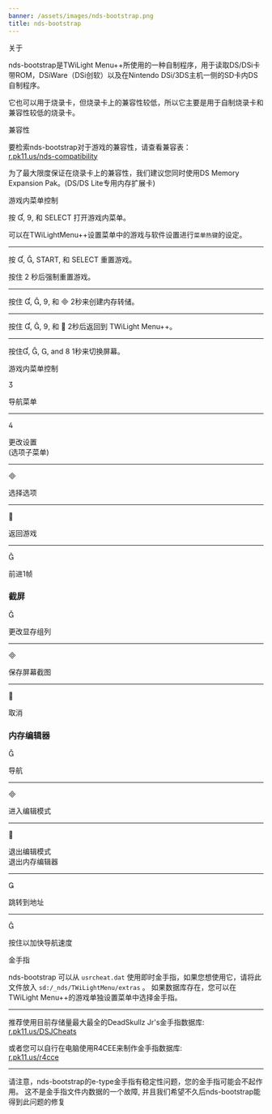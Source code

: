 ```yaml
---
banner: /assets/images/nds-bootstrap.png
title: nds-bootstrap
---
```


<div id="about" class="section-title">关于</div>
<div class="section-body">
    <p>
        nds-bootstrap是TWiLight Menu++所使用的一种自制程序，用于读取DS/DSi卡带ROM，DSiWare（DSi创软）以及在Nintendo DSi/3DS主机一侧的SD卡内DS自制程序。
    </p>
    <p>
        它也可以用于烧录卡，但烧录卡上的兼容性较低，所以它主要是用于自制烧录卡和兼容性较低的烧录卡。
    </p>
</div>

<div id="compatibility" class="section-title">兼容性</div>
<div class="section-body">
    <p>
        要检索nds-bootstrap对于游戏的兼容性，请查看兼容表：<br><a href="https://r.pk11.us/nds-compatibility">r.pk11.us/nds-compatibility</a>
    </p>
    <p>
        为了最大限度保证在烧录卡上的兼容性，我们建议您同时使用DS Memory Expansion Pak。(DS/DS Lite专用内存扩展卡)
    </p>
</div>

<div id="controls" class="section-title">游戏内菜单控制</div>
<div class="section-body">
    <p>
        按 &#xE004;, &#xE07A;, 和 SELECT 打开游戏内菜单。
    </p>
    <p>
        可以在TWiLightMenu++设置菜单中的游戏与软件设置进行<code>菜单热键</code>的设定。
    </p>
    <hr>
    <p>
        按 &#xE004;, &#xE005;, START, 和 SELECT 重置游戏。
    </p>
    <p>
        按住 2 秒后强制重置游戏。
    </p>
    <hr>
    <p>
        按住 &#xE004;, &#xE005;, &#xE07A;, 和 &#xE000; 2秒来创建内存转储。
    </p>
    <hr>
    <p>
        按住 &#xE004;, &#xE005;, &#xE07A;, 和 &#xE001; 2秒后返回到 TWiLight Menu++。
    </p>
    <hr>
    <p>
        按住&#xE004;, &#xE005;, &#xE002;, and &#xE079; 1秒来切换屏幕。
    </p>
</div>

<div id="menu-controls" class="section-title">游戏内菜单控制</div>
<div class="section-body">
    <div class="button-action-group">
        <p class="button-action button">&#xE07D;</p>
        <p class="button-action-text">导航菜单</p>
    </div>
    <hr>
    <div class="button-action-group">
        <p class="button-action button">&#xE07E;</p>
        <p class="button-action-text">更改设置<br>(选项子菜单)</p>
    </div>
    <hr>
    <div class="button-action-group">
        <p class="button-action button">&#xE000;</p>
        <p class="button-action-text">选择选项</p>
    </div>
    <hr>
    <div class="button-action-group">
        <p class="button-action button">&#xE001;</p>
        <p class="button-action-text">返回游戏</p>
    </div>
    <hr>
    <div class="button-action-group">
        <p class="button-action button">&#xE005;</p>
        <p class="button-action-text">前进1帧</p>
    </div>
    <h3>截屏</h3>
    <div class="button-action-group">
        <p class="button-action button">&#xE006;</p>
        <p class="button-action-text">更改显存组列</p>
    </div>
    <hr>
    <div class="button-action-group">
        <p class="button-action button">&#xE000;</p>
        <p class="button-action-text">保存屏幕截图</p>
    </div>
    <hr>
    <div class="button-action-group">
        <p class="button-action button">&#xE001;</p>
        <p class="button-action-text">取消</p>
    </div>
    <h3>内存编辑器</h3>
    <div class="button-action-group">
        <p class="button-action button">&#xE006;</p>
        <p class="button-action-text">导航</p>
    </div>
    <hr>
    <div class="button-action-group">
        <p class="button-action button">&#xE000;</p>
        <p class="button-action-text">进入编辑模式</p>
    </div>
    <hr>
    <div class="button-action-group">
        <p class="button-action button">&#xE001;</p>
        <p class="button-action-text">退出编辑模式<br>退出内存编辑器</p>
    </div>
    <hr>
    <div class="button-action-group">
        <p class="button-action button">&#xE003;</p>
        <p class="button-action-text">跳转到地址</p>
    </div>
    <hr>
    <div class="button-action-group">
        <p class="button-action button">&#xE005;</p>
        <p class="button-action-text">按住以加快导航速度</p>
    </div>
</div>

<div id="cheats" class="section-title">金手指</div>
<div class="section-body">
    <p>
        nds-bootstrap 可以从 <code>usrcheat.dat</code> 使用即时金手指，如果您想使用它，请将此文件放入 <code>sd:/_nds/TWiLightMenu/extras</code> 。 如果数据库存在，您可以在TWiLight Menu++的游戏单独设置菜单中选择金手指。
    </p>
    <hr>
    <p>
        推荐使用目前存储量最大最全的DeadSkullz Jr's金手指数据库:<br><a href="https://r.pk11.us/DSJCheats">r.pk11.us/DSJCheats</a>
    </p>
    <p>
        或者您可以自行在电脑使用R4CEE来制作金手指数据库:<br><a href="https://r.pk11.us/r4cce">r.pk11.us/r4cce</a>
    </p>
    <hr>
    <p>
        请注意，nds-bootstrap的e-type金手指有稳定性问题，您的金手指可能会不起作用。 这不是金手指文件内数据的一个故障, 并且我们希望不久后nds-bootstrap能得到此问题的修复
    </p>
</div>

